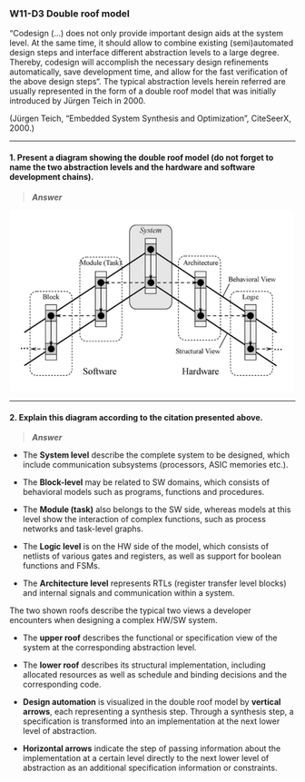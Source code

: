 ### W11-D3 Double roof model


“Codesign (...) does not only provide important design aids at the system level. At the same time, it should allow to combine existing (semi)automated design steps and interface different abstraction levels to a large degree. Thereby, codesign will accomplish the necessary design refinements automatically, save development time, and allow for the fast verification of the above design steps“. The typical abstraction levels herein referred are usually represented in the form of a double roof model that was initially introduced by Jürgen Teich in 2000.

(Jürgen Teich, “Embedded System Synthesis and Optimization”, CiteSeerX, 2000.)

----

#### 1. Present a diagram showing the double roof model (do not forget to name the two abstraction levels and the hardware and software development chains).

>***Answer***

<img src="/Resources/images/doubleroof.png" alt="drawing" width="500"/>

----
#### 2. Explain this diagram according to the citation presented above.

>***Answer***

- The **System level** describe the complete system to be designed, which include communication subsystems (processors, ASIC memories etc.). 

- The **Block-level** may be related to SW domains, which consists of behavioral models such as programs, functions and procedures. 

- The **Module (task)** also belongs to the SW side, whereas models at this level show the interaction of complex functions, such as process networks and task-level graphs. 

- The **Logic level** is on the HW side of the model, which consists of netlists of various gates and registers, as well as support for boolean functions and FSMs. 

- The **Architecture level** represents RTLs (register transfer level blocks) and internal signals and communication within a system. 

The two shown roofs describe the typical two views a developer encounters when designing a complex HW/SW system. 

- The **upper roof** describes the functional or specification view of the system at the corresponding abstraction level.

- The **lower roof** describes its structural implementation, including allocated resources as well as schedule and binding decisions and the corresponding code. 

- **Design automation** is visualized in the double roof model by **vertical arrows**, each representing a synthesis step. Through a synthesis step, a specification is transformed into an implementation at the next lower level of abstraction. 

- **Horizontal arrows** indicate the step of passing information about the implementation at a certain level directly to the next lower level of abstraction as an additional specification information or constraints.
